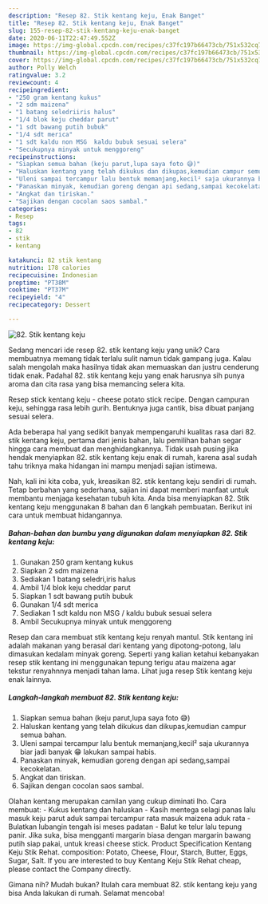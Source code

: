 ```yaml
---
description: "Resep 82. Stik kentang keju, Enak Banget"
title: "Resep 82. Stik kentang keju, Enak Banget"
slug: 155-resep-82-stik-kentang-keju-enak-banget
date: 2020-06-11T22:47:49.552Z
image: https://img-global.cpcdn.com/recipes/c37fc197b66473cb/751x532cq70/82-stik-kentang-keju-foto-resep-utama.jpg
thumbnail: https://img-global.cpcdn.com/recipes/c37fc197b66473cb/751x532cq70/82-stik-kentang-keju-foto-resep-utama.jpg
cover: https://img-global.cpcdn.com/recipes/c37fc197b66473cb/751x532cq70/82-stik-kentang-keju-foto-resep-utama.jpg
author: Polly Welch
ratingvalue: 3.2
reviewcount: 4
recipeingredient:
- "250 gram kentang kukus"
- "2 sdm maizena"
- "1 batang seledriiris halus"
- "1/4 blok keju cheddar parut"
- "1 sdt bawang putih bubuk"
- "1/4 sdt merica"
- "1 sdt kaldu non MSG  kaldu bubuk sesuai selera"
- "Secukupnya minyak untuk menggoreng"
recipeinstructions:
- "Siapkan semua bahan (keju parut,lupa saya foto 😅)"
- "Haluskan kentang yang telah dikukus dan dikupas,kemudian campur semua bahan."
- "Uleni sampai tercampur lalu bentuk memanjang,kecil² saja ukurannya biar jadi banyak 😁 lakukan sampai habis."
- "Panaskan minyak, kemudian goreng dengan api sedang,sampai kecokelatan."
- "Angkat dan tiriskan."
- "Sajikan dengan cocolan saos sambal."
categories:
- Resep
tags:
- 82
- stik
- kentang

katakunci: 82 stik kentang 
nutrition: 178 calories
recipecuisine: Indonesian
preptime: "PT38M"
cooktime: "PT37M"
recipeyield: "4"
recipecategory: Dessert

---
```



![82. Stik kentang keju](https://img-global.cpcdn.com/recipes/c37fc197b66473cb/751x532cq70/82-stik-kentang-keju-foto-resep-utama.jpg)

Sedang mencari ide resep 82. stik kentang keju yang unik? Cara membuatnya memang tidak terlalu sulit namun tidak gampang juga. Kalau salah mengolah maka hasilnya tidak akan memuaskan dan justru cenderung tidak enak. Padahal 82. stik kentang keju yang enak harusnya sih punya aroma dan cita rasa yang bisa memancing selera kita.

Resep stick kentang keju - cheese potato stick recipe. Dengan campuran keju, sehingga rasa lebih gurih. Bentuknya juga cantik, bisa dibuat panjang sesuai selera.

Ada beberapa hal yang sedikit banyak mempengaruhi kualitas rasa dari 82. stik kentang keju, pertama dari jenis bahan, lalu pemilihan bahan segar hingga cara membuat dan menghidangkannya. Tidak usah pusing jika hendak menyiapkan 82. stik kentang keju enak di rumah, karena asal sudah tahu triknya maka hidangan ini mampu menjadi sajian istimewa.


Nah, kali ini kita coba, yuk, kreasikan 82. stik kentang keju sendiri di rumah. Tetap berbahan yang sederhana, sajian ini dapat memberi manfaat untuk membantu menjaga kesehatan tubuh kita. Anda bisa menyiapkan 82. Stik kentang keju menggunakan 8 bahan dan 6 langkah pembuatan. Berikut ini cara untuk membuat hidangannya.

<!--inarticleads1-->

##### Bahan-bahan dan bumbu yang digunakan dalam menyiapkan 82. Stik kentang keju:

1. Gunakan 250 gram kentang kukus
1. Siapkan 2 sdm maizena
1. Sediakan 1 batang seledri,iris halus
1. Ambil 1/4 blok keju cheddar parut
1. Siapkan 1 sdt bawang putih bubuk
1. Gunakan 1/4 sdt merica
1. Sediakan 1 sdt kaldu non MSG / kaldu bubuk sesuai selera
1. Ambil Secukupnya minyak untuk menggoreng


Resep dan cara membuat stik kentang keju renyah mantul. Stik kentang ini adalah makanan yang berasal dari kentang yang dipotong-potong, lalu dimasukan kedalam minyak goreng. Seperti yang kalian ketahui kebanyakan resep stik kentang ini menggunakan tepung terigu atau maizena agar tekstur renyahnnya menjadi tahan lama. Lihat juga resep Stik kentang keju enak lainnya. 

<!--inarticleads2-->

##### Langkah-langkah membuat 82. Stik kentang keju:

1. Siapkan semua bahan (keju parut,lupa saya foto 😅)
1. Haluskan kentang yang telah dikukus dan dikupas,kemudian campur semua bahan.
1. Uleni sampai tercampur lalu bentuk memanjang,kecil² saja ukurannya biar jadi banyak 😁 lakukan sampai habis.
1. Panaskan minyak, kemudian goreng dengan api sedang,sampai kecokelatan.
1. Angkat dan tiriskan.
1. Sajikan dengan cocolan saos sambal.


Olahan kentang merupakan camilan yang cukup diminati lho. Cara membuat: - Kukus kentang dan haluskan - Kasih mentega selagi panas lalu masuk keju parut aduk sampai tercampur rata masuk maizena aduk rata - Bulatkan lubangin tengah isi meses padatan - Balut ke telur lalu tepung panir. Jika suka, bisa mengganti margarin biasa dengan margarin bawang putih siap pakai, untuk kreasi cheese stick. Product Specification Kentang Keju Stik Rehat. composition: Potato, Cheese, Flour, Starch, Butter, Eggs, Sugar, Salt. If you are interested to buy Kentang Keju Stik Rehat cheap, please contact the Company directly. 

Gimana nih? Mudah bukan? Itulah cara membuat 82. stik kentang keju yang bisa Anda lakukan di rumah. Selamat mencoba!
